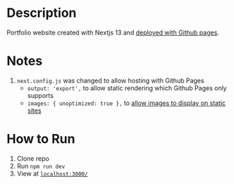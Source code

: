 # Description
Portfolio website created with Nextjs 13 and [deployed with Github pages](https://www.youtube.com/watch?v=WoL3xbkAfOU).

# Notes
1. `next.config.js` was changed to allow hosting with Github Pages
    - `output: 'export',` to allow static rendering which Github Pages only supports
    - `images: { unoptimized: true },` to [allow images to display on static sites](https://nextjs.org/docs/messages/export-image-api)

# How to Run
1. Clone repo
2. Run `npm run dev`
3. View at [`localhost:3000/`](localhost:3000/)